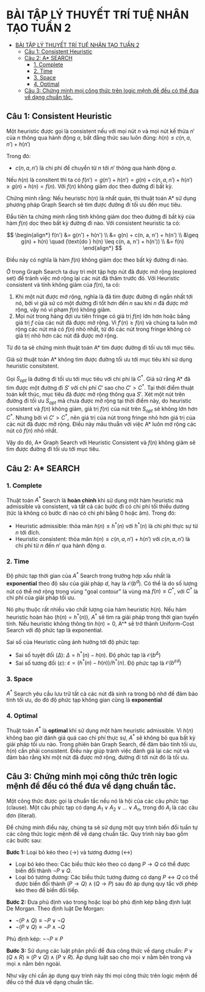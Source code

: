 # BÀI TẬP LÝ THUYẾT TRÍ TUỆ NHÂN TẠO TUẦN 2

- [BÀI TẬP LÝ THUYẾT TRÍ TUỆ NHÂN TẠO TUẦN 2](#bài-tập-lý-thuyết-trí-tuệ-nhân-tạo-tuần-2)
  - [Câu 1: Consistent Heuristic](#câu-1-consistent-heuristic)
  - [Câu 2: A\* SEARCH](#câu-2-a-search)
    - [1. Complete](#1-complete)
    - [2. Time](#2-time)
    - [3. Space](#3-space)
    - [4. Optimal](#4-optimal)
  - [Câu 3: Chứng minh mọi công thức trên logic mệnh đề đều có thể đưa về dạng chuẩn tắc.](#câu-3-chứng-minh-mọi-công-thức-trên-logic-mệnh-đề-đều-có-thể-đưa-về-dạng-chuẩn-tắc)


## Câu 1: Consistent Heuristic

Một heuristic được gọi là consistent nếu với mọi nút $n$ và mọi nút kế thừa $n'$ của $n$ thông qua hành động $a$, bất đẳng thức sau luôn đúng: $h(n) \leq c(n, a, n') + h(n')$

Trong đó:
- $c(n, a, n')$ là chi phí để chuyển từ $n$ tới $n'$ thông qua hành động $a$.

Nếu $h(n)$ là consitent thì ta có $f(n') = g(n') + h(n') = g(n) + c(n, a, n') + h(n') \geq g(n) + h(n) = f(n) .$ Với $f(n)$ không giảm dọc theo đường đi bất kỳ.

Chứng minh rằng: Nếu heuristic $h(n)$ là nhất quán, thì thuật toán A* sử dụng phương pháp Graph Search sẽ tìm được đường đi tối ưu đến mục tiêu. 

Đầu tiên ta chứng minh rằng tính không giảm dọc theo đường đi bất kỳ của hàm $f(n)$ dọc theo bất kỳ đường đi nào. Với consistent heuristic ta có:

$$
\begin{align*}
f(n') &= g(n') + h(n') \\
      &= g(n) + c(n, a, n') + h(n') \\
      &\geq g(n) + h(n) \quad (\text{do } h(n) \leq c(n, a, n') + h(n')) \\
      &= f(n)
\end{align*}
$$

Điều này có nghĩa là hàm $f(n)$ không giảm dọc theo bất kỳ đường đi nào.

Ở trong Graph Search ta duy trì một tập hợp nút đã được mở rộng (explored set) để tránh việc mở rộng lại các nút đã thăm trước đó. Với Heuristic consistent và tính không giảm của $f(n)$, ta có:
1. Khi một nút được mở rộng, nghĩa là đã tìm được đường đi ngắn nhất tới nó, bởi vì giả sử có một đường đi tốt hơn đến $n$ sau khi $n$ đã được mở rộng, vậy nó vi phạm $f(n)$ không giảm.
2. Mọi nút trong hàng đợi ưu tiên fringe có giá trị $f(n)$ lớn hơn hoặc bằng giá trị $f$ của các nút đã được mở rộng. Vì $f'(n) \geq f(n)$ và chúng ta luôn mở rộng các nút mà có $f(n)$ nhỏ nhất, từ đó các nút trong fringe không có giá trị nhỏ hơn các nút đã được mở rộng.

Từ đó ta sẽ chứng minh thuật toán A* tìm được đường đi tối ưu tới mục tiêu.

Giả sử thuật toán A* không tìm được đường tối ưu tới mục tiêu khi sử dụng heuristic consitstent.

Gọi $S_{opt}$ là đường đi tối ưu tới mục tiêu với chi phí là $C^*$. Giả sử rằng A* đã tìm được một đường đi $S'$ với chi phí $C'$ sao cho $C' > C^*$. Tại thời điểm thuật toán kết thúc, mục tiêu đã được mở rộng thông qua $S'$. Xét một nút trên đường đi tối ưu $S_{opt}$ mà chưa được mở rộng tại thời điểm này, do heuristic consistent và $f(n)$ không giảm, giá trị $f(n)$ của nút trên $S_{opt}$ sẽ không lớn hơn $C^*$. Nhưng bởi vì $C' > C^*$, nên giá trị của nút trong fringe nhỏ hơn giá trị của các nút đã được mở rộng. Điều này mâu thuẫn với việc A* luôn mở rộng các nút có $f(n)$ nhỏ nhất.

Vậy do đó, A* Graph Search với Heuristic Consistent và $f(n)$ không giảm sẽ tìm được đường đi tối ưu tới mục tiêu.

## Câu 2: A* SEARCH

### 1. Complete

Thuật toán $A^*$ Search là **hoàn chỉnh** khi sử dụng một hàm heuristic mà admissible và consistent, và tất cả các bước đi có chi phí tối thiểu dương (tức là không có bước đi nào có chi phí bằng 0 hoặc âm). Trong đó:

- Heuristic admissible: thỏa mãn $h(n) \leq h^*(n)$ với $h^*(n)$ là chi phí thực sự từ $n$ tới đích.
- Heuristic consistent: thỏa mãn $h(n) \leq c(n, a, n') + h(n')$ với $c(n, a, n')$ là chi phí từ $n$ đến $n'$ qua hành động $a$.

### 2. Time

Độ phức tạp thời gian của $A^*$ Search trong trường hợp xấu nhất là **exponential** theo độ sâu của giải pháp $d$, hay là $\mathcal{O}(b^d)$. Có thể là do số lượng nút có thể mở rộng trong vùng "goal contour" là vùng mà $f(n) \leq C^*$, với $C^*$ là chi phí của giải pháp tối ưu.

Nó phụ thuộc rất nhiều vào chất lượng của hàm heuristic $h(n)$. Nếu hàm heuristic hoàn hảo $(h(n) = h^*(n))$, $A^*$ sẽ tìm ra giải pháp trong thời gian tuyến tính. Nếu heuristic không thông tin $h(n) = 0$, A^* sẽ trở thành Uniform-Cost Search với độ phức tạp là exponential.

Sai số của Heuristic cũng ảnh hưởng tới độ phức tạp:
- Sai số tuyệt đối ($\Delta$): $\Delta = h^*(n) - h(n)$. Độ phức tạp là $\mathcal{O}(b^\Delta)$
- Sai số tương đối ($\varepsilon$): $\varepsilon = (h^*(n)-h(n)) / h^*(n)$. Độ phức tạp là $\displaystyle\mathcal{O}(b^{εd})$

### 3. Space

$A^*$ Search yêu cầu lưu trữ tất cả các nút đã sinh ra trong bộ nhớ để đảm bảo tính tối ưu, do đó độ phức tạp không gian cũng là **exponential**

### 4. Optimal

Thuật toán $A^*$ là **optimal** khi sử dụng một hàm heuristic admissible. Vì $h(n)$ không bao giờ đánh giá quá cao chi phí thực sự, $A^*$ sẽ không bỏ qua bất kỳ giải pháp tối ưu nào. Trong phiên bản Graph Search, để đảm báo tính tối ưu, $h(n)$ cần phải consistent. Điều này giúp tránh việc đánh giá lại các nút và đảm bảo rằng khi một nút đã được mở rộng, đường đi tới nút đó là tối ưu.

## Câu 3: Chứng minh mọi công thức trên logic mệnh đề đều có thể đưa về dạng chuẩn tắc.

Một công thức được gọi là chuẩn tắc nếu nó là hội của các câu phức tạp (clause). Một câu phức tạp có dạng $A_1 \vee A_2 \vee \dots \vee A_n$, trong đó $A_i$ là các câu đơn (literal).

Để chứng minh điều này, chúng ta sẽ sử dụng một quy trình biến đổi tuần tự các công thức logic mệnh đề về dạng chuẩn tắc. Quy trình này bao gồm các bước sau:

**Bước 1:** Loại bỏ kéo theo $(\rightarrow)$ và tương đương $(\leftrightarrow)$
- Loại bỏ kéo theo: Các biểu thức kéo theo có dạng $P \rightarrow Q$ có thể được biến đổi thành $\neg P \vee Q$.
- Loại bỏ tương đương: Các biểu thức tương đương có dạng $P \leftrightarrow Q$ có thể được biến đổi thành $(P \rightarrow Q) \land (Q \rightarrow P)$ sau đó áp dụng quy tắc với phép kéo theo để biến đổi tiếp.

**Bước 2:** Đưa phủ định vào trong hoặc loại bỏ phủ định kép bằng định luật De Morgan. Theo định luật De Morgan:
- $\neg (P \land Q) \equiv \neg P \vee \neg Q$
- $\neg (P \vee Q) \equiv \neg P \land \neg Q$

Phủ định kép: $\neg \neg P \equiv P$

**Bước 3:** Sử dụng các luật phân phối để đưa công thức về dạng chuẩn: $P \vee (Q \land R) \equiv (P \vee Q) \land (P \vee R)$. Áp dụng luật sao cho mọi $\vee$ nằm bên trong và mọi $\land$ nằm bên ngoài.

Như vậy chỉ cần áp dụng quy trình này thì mọi công thức trên logic mệnh đề đều có thể đưa về dạng chuẩn tắc.